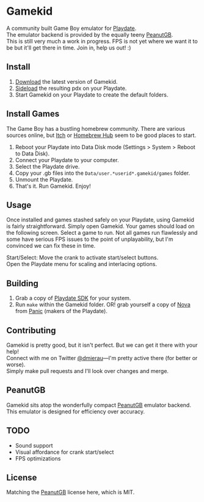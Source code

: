 # Gamekid
A community built Game Boy emulator for [Playdate](https://play.date).  
The emulator backend is provided by the equally teeny [PeanutGB](https://github.com/deltabeard/Peanut-GB).  
This is still very much a work in progress. FPS is not yet where we want it to be but it'll get there in time. Join in, help us out! :)

## Install
1. [Download](https://github.com/mierau/gamekid/releases/) the latest version of Gamekid.
2. [Sideload](https://play.date/account/sideload/) the resulting pdx on your Playdate.
3. Start Gamekid on your Playdate to create the default folders.

## Install Games
The Game Boy has a bustling homebrew community. There are various sources online, but [Itch](https://itch.io/games/tag-gameboy/tag-homebrew) or [Homebrew Hub](https://gbhh.avivace.com/games) seem to be good places to start.
1. Reboot your Playdate into Data Disk mode (Settings > System > Reboot to Data Disk).
2. Connect your Playdate to your computer.
3. Select the Playdate drive.
3. Copy your .gb files into the `Data/user.*userid*.gamekid/games` folder.
4. Unmount the Playdate.
5. That's it. Run Gamekid. Enjoy!

## Usage
Once installed and games stashed safely on your Playdate, using Gamekid is fairly straightforward. Simply open Gamekid.
Your games should load on the following screen. Select a game to run. Not all games run flawlessly and some have serious
FPS issues to the point of unplayability, but I'm convinced we can fix these in time.

Start/Select: Move the crank to activate start/select buttons.  
Open the Playdate menu for scaling and interlacing options.

## Building
1. Grab a copy of [Playdate SDK](https://play.date/dev/) for your system.
2. Run `make` within the Gamekid folder. OR! grab yourself a copy of [Nova](https://nova.app) from [Panic](https://panic.com) (makers of the Playdate).

## Contributing
Gamekid is pretty good, but it isn't perfect. But we can get it there with your help!  
Connect with me on Twitter [@dmierau](https://twitter.com/dmierau)—I'm pretty active there (for better or worse).  
Simply make pull requests and I'll look over changes and merge.

## PeanutGB
Gamekid sits atop the wonderfully compact [PeanutGB](https://github.com/deltabeard/Peanut-GB) emulator backend. This emulator is designed for efficiency over accuracy.

## TODO
- Sound support
- Visual affordance for crank start/select
- FPS optimizations

## License
Matching the [PeanutGB](https://github.com/deltabeard/Peanut-GB) license here, which is MIT.
